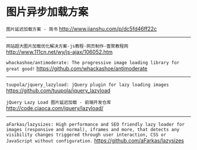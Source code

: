 # 图片异步加载方案

`图片延迟加载方案 - 简书`
http://www.jianshu.com/p/dc5fd46ff22c

---
`网站超大图片加载优化解决方案-js教程-网页制作-壹聚教程网`
http://www.111cn.net/wy/js-ajax/106052.htm

`whackashoe/antimoderate: The progressive image loading library for great good!`
https://github.com/whackashoe/antimoderate

---

`tuupola/jquery_lazyload: jQuery plugin for lazy loading images`
https://github.com/tuupola/jquery_lazyload


`jQuery Lazy Load 图片延迟加载 - 前端开发仓库`
http://code.ciaoca.com/jquery/lazyload/

---

`aFarkas/lazysizes: High performance and SEO friendly lazy loader for images (responsive and normal), iframes and more, that detects any visibility changes triggered through user interaction, CSS or JavaScript without configuration.`
https://github.com/aFarkas/lazysizes
